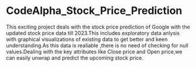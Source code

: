 # CodeAlpha_Stock_Price_Prediction
This exciting project deals with the stock price prediction of Google with the updated stock price data till 2023.This includes exploratory data anlysis with graphical visualizations of existing data to get better and keen understanding.As this data is realiable ,there is no need of checking for null values.Dealing with the key attributes like Close price and Open price,we can easily unwrap and predict the upcoming stock price.
